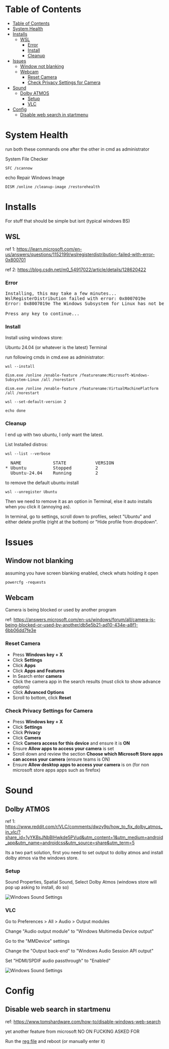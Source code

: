 
Table of Contents
=================

* [Table of Contents](#table-of-contents)
* [System Health](#system-health)
* [Installs](#installs)
   * [WSL](#wsl)
      * [Error](#error)
      * [Install](#install)
      * [Cleanup](#cleanup)
* [Issues](#issues)
   * [Window not blanking](#window-not-blanking)
   * [Webcam](#webcam)
      * [Reset Camera](#reset-camera)
      * [Check Privacy Settings for Camera](#check-privacy-settings-for-camera)
* [Sound](#sound)
   * [Dolby ATMOS](#dolby-atmos)
      * [Setup](#setup)
      * [VLC](#vlc)
* [Config](#config)
   * [Disable web search in startmenu](#disable-web-search-in-startmenu)


# System Health

run both these commands one after the other in cmd as administrator

System File Checker
```
SFC /scannow
```

echo Repair Windows Image
```
DISM /online /cleanup-image /restorehealth
```

# Installs

For stuff that should be simple but isnt (typical windows BS)

## WSL

ref 1: https://learn.microsoft.com/en-us/answers/questions/1152199/wslregisterdistribution-failed-with-error-0x800701

ref 2: https://blog.csdn.net/m0_54917022/article/details/128620422

### Error

<pre>
Installing, this may take a few minutes...
WslRegisterDistribution failed with error: 0x8007019e
Error: 0x8007019e The Windows Subsystem for Linux has not been enabled.

Press any key to continue...
</pre>

### Install

Install using windows store:

Ubuntu 24.04 (or whatever is the latest)
Terminal

run following cmds in cmd.exe as administrator:

```
wsl --install

dism.exe /online /enable-feature /featurename:Microsoft-Windows-Subsystem-Linux /all /norestart

dism.exe /online /enable-feature /featurename:VirtualMachinePlatform /all /norestart

wsl --set-default-version 2

echo done
```

### Cleanup

I end up with two ubuntu, I only want the latest.

List Installed distros:


```
wsl --list --verbose
```

<pre>
  NAME            STATE           VERSION
* Ubuntu          Stopped         2
  Ubuntu-24.04    Running         2
</pre>

to remove the default ubuntu install

```
wsl --unregister Ubuntu
```

Then we need to remove it as an option in Terminal, else it auto installs when you click it (annoying as).

In terminal, go to settings, scroll down to profiles, select "Ubuntu" and either delete profile (right at the bottom) or "Hide profile from dropdown".

# Issues

## Window not blanking

assuming you have screen blanking enabled, check whats holding it open

```
powercfg -requests
```

## Webcam

Camera is being blocked or used by another program

ref: https://answers.microsoft.com/en-us/windows/forum/all/camera-is-being-blocked-or-used-by-another/db5e5b21-ad10-434e-a8f1-6bb06dd7fe3e

### Reset Camera

- Press **Windows key + X**
- Click **Settings**
- Click **Apps**
- Click **Apps and Features**
- In Search enter **camera**
- Click the camera app in the search results (must click to show advance options)
- Click **Advanced Options**
- Scroll to bottom, click **Reset**

### Check Privacy Settings for Camera

- Press **Windows key + X**
- Click **Settings**
- Click **Privacy**
- Click **Camera**
- Click **Camera access for this device** and ensure it is **ON**
- Ensure **Allow apps to access your camera** is set
- Scroll down and review the section **Choose which Microsoft Store apps can access your camera** (ensure teams is ON)
- Ensure **Allow desktop apps to access your camera** is on (for non microsoft store apps apps such as firefox)


# Sound

## Dolby ATMOS

ref 1: https://www.reddit.com/r/VLC/comments/dwzy9p/how_to_fix_dolby_atmos_in_vlc/?share_id=1yYKBsJNbBlHwkde5PVud&utm_content=1&utm_medium=android_app&utm_name=androidcss&utm_source=share&utm_term=5


Its a two part solution, first you need to set output to dolby atmos and install dolby atmos via the windows store.

### Setup

Sound Properties, Spatial Sound, Select Dolby Atmos (windows store will pop up asking to install, do so)

![Windows Sound Settings](./surround_sound/spatial_sound.png)

### VLC

Go to Preferences > All > Audio > Output modules

Change "Audio output module" to "Windows Multimedia Device output"

Go to the "MMDevice" settings

Change the "Output back-end" to "Windows Audio Session API output"

Set "HDMI/SPDIF audio passthrough" to "Enabled"

![Windows Sound Settings](./surround_sound/vlc_mmd.png)

# Config

## Disable web search in startmenu

ref: https://www.tomshardware.com/how-to/disable-windows-web-search

yet another feature from microsoft NO ON FUCKING ASKED FOR

Run the [reg file](regfixes/DisableSearchBoxSuggestions.reg) and reboot (or manually enter it)
